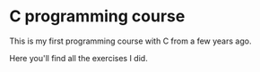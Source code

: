 # C programming course
This is my first programming course with C from a few years ago.

Here you'll find all the exercises I did.
